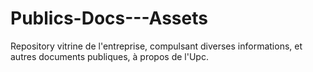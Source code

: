 # Publics-Docs---Assets
Repository vitrine de l'entreprise, compulsant diverses informations, et autres documents publiques, à propos de l'Upc.
